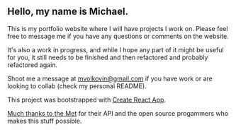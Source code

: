 <h2>Hello, my name is Michael.</h2>

This is my portfolio website where I will have projects I work on. Please feel free to message me if you have any questions or comments on the website.

It's also a work in progress, and while I hope any part of it might be useful for you, it still needs to be finished and then refactored and probably refactored again.

Shoot me a message at mvolkovin@gmail.com if you have work or are looking to collab (check my personal README).

This project was bootstrapped with [Create React App](https://github.com/facebook/create-react-app).

[Much thanks to the Met](https://metmuseum.github.io/) for their API and the open source progammers who makes this stuff possible.
